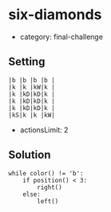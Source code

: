# six-diamonds
- category: final-challenge

## Setting

```
|b |b |b |b |
|k |k |kW|k |
|k |kD|kD|k |
|k |kD|kD|k |
|k |kD|kD|k |
|kS|k |k |kW|
```

- actionsLimit: 2

## Solution

```
while color() != 'b':
    if position() < 3:
        right()
    else:
        left()
```
